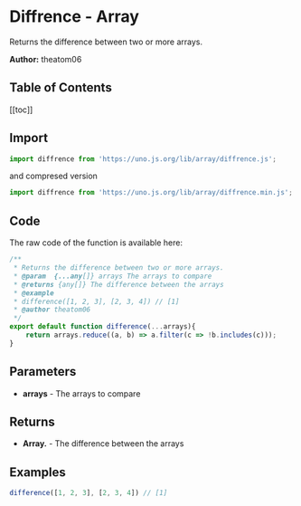 # Diffrence - Array
Returns the difference between two or more arrays.

**Author:** theatom06

## Table of Contents
[[toc]]

## Import 

```js
import diffrence from 'https://uno.js.org/lib/array/diffrence.js';
```
and compresed version
```js
import diffrence from 'https://uno.js.org/lib/array/diffrence.min.js';
```

## Code
The raw code of the function is available here:
```js
/**
 * Returns the difference between two or more arrays.
 * @param  {...any[]} arrays The arrays to compare
 * @returns {any[]} The difference between the arrays
 * @example
 * difference([1, 2, 3], [2, 3, 4]) // [1]
 * @author theatom06
 */
export default function difference(...arrays){
    return arrays.reduce((a, b) => a.filter(c => !b.includes(c)));
}
```

## Parameters
* **arrays** - The arrays to compare


## Returns
* **Array.<any>** - The difference between the arrays


## Examples
```js
difference([1, 2, 3], [2, 3, 4]) // [1]

```